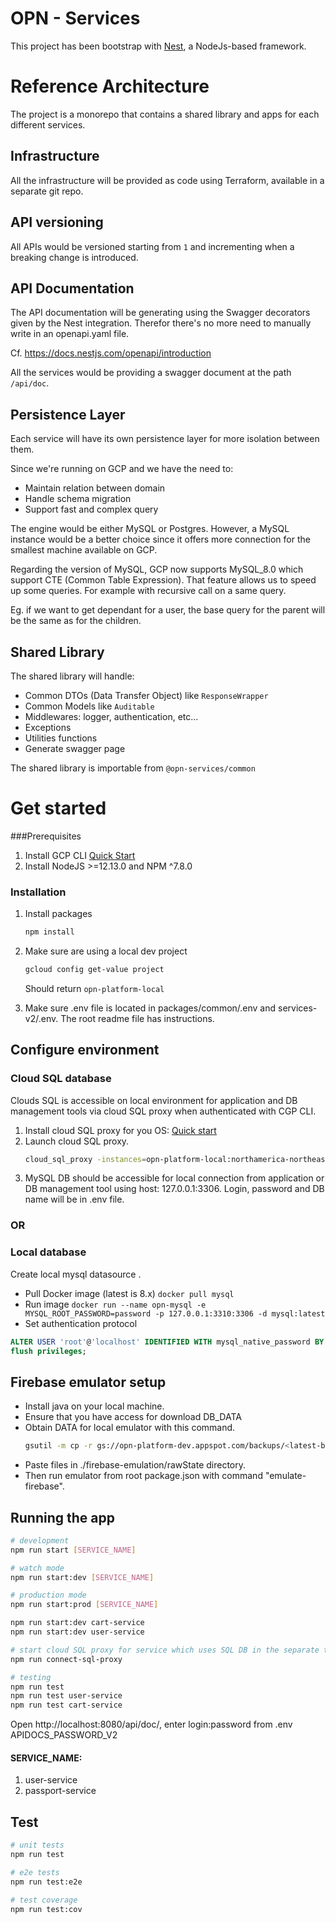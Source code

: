 # OPN - Services
This project has been bootstrap with [Nest](https://github.com/nestjs/nest), a NodeJs-based framework.

# Reference Architecture 
The project is a monorepo that contains a shared library and apps for each different services.

## Infrastructure
All the infrastructure will be provided as code using Terraform, available in a separate git repo.

## API versioning
All APIs would be versioned starting from `1` and incrementing when a breaking change is introduced.

## API Documentation
The API documentation will be generating using the Swagger decorators given by the Nest integration.
Therefor there's no more need to manually write in an openapi.yaml file.

Cf. https://docs.nestjs.com/openapi/introduction

All the services would be providing a swagger document at the path `/api/doc`.
 
## Persistence Layer
Each service will have its own persistence layer for more isolation between them.
 
Since we're running on GCP and we have the need to:
- Maintain relation between domain
- Handle schema migration
- Support fast and complex query

The engine would be either MySQL or Postgres. 
However, a MySQL instance would be a better choice since it offers more connection 
for the smallest machine available on GCP.

Regarding the version of MySQL, GCP now supports MySQL_8.0 which support CTE (Common Table Expression).
That feature allows us to speed up some queries. For example with recursive call on a same query. 

Eg. if we want to get dependant for a user, the base query for the parent will be the same as for the children. 

## Shared Library
The shared library will handle:
- Common DTOs (Data Transfer Object) like `ResponseWrapper`
- Common Models like `Auditable`
- Middlewares: logger, authentication, etc...
- Exceptions
- Utilities functions
- Generate swagger page

The shared library is importable from `@opn-services/common`

# Get started
###Prerequisites
1. Install GCP CLI [Quick Start](https://cloud.google.com/sdk/docs/quickstart) 
1. Install NodeJS >=12.13.0 and NPM ^7.8.0

### Installation
1. Install packages
    ```sh
    npm install
    ```
1. Make sure are using a local dev project
    ```sh
    gcloud config get-value project
    ```
    Should return `opn-platform-local`

1. Make sure .env file is located in packages/common/.env and services-v2/.env. The root readme file has instructions.


## Configure environment

### Cloud SQL database
Clouds SQL is accessible on local environment for application and DB management tools via cloud SQL proxy when authenticated with CGP CLI.
1. Install cloud SQL proxy for you OS: [Quick start](https://cloud.google.com/sql/docs/mysql/quickstart-proxy-test)
1. Launch cloud SQL proxy.
    ```sh
    cloud_sql_proxy -instances=opn-platform-local:northamerica-northeast1:opn-platform-db-server-local:sql-inst=tcp:3306
    ```
1. MySQL DB should be accessible for local connection from application or DB management tool using host: 127.0.0.1:3306. Login, password and DB name will be in .env file.
### OR
### Local database
Create local mysql datasource .
- Pull Docker image (latest is 8.x)
`docker pull mysql`
- Run image
`docker run --name opn-mysql -e MYSQL_ROOT_PASSWORD=password -p 127.0.0.1:3310:3306 -d mysql:latest`
- Set authentication protocol
```SQL
ALTER USER 'root'@'localhost' IDENTIFIED WITH mysql_native_password BY 'password';
flush privileges;
```

## Firebase emulator setup
- Install java on your local machine.
- Ensure that you have access for download DB_DATA
- Obtain DATA for local emulator with this command.
    ```sh
    gsutil -m cp -r gs://opn-platform-dev.appspot.com/backups/<latest-buckup-folder-name> ./
    ```
- Paste files in ./firebase-emulation/rawState directory.
- Then run emulator from root package.json with command "emulate-firebase". 

## Running the app

```sh
# development
npm run start [SERVICE_NAME]

# watch mode
npm run start:dev [SERVICE_NAME]

# production mode
npm run start:prod [SERVICE_NAME]

npm run start:dev cart-service
npm run start:dev user-service

# start cloud SQL proxy for service which uses SQL DB in the separate terminal:
npm run connect-sql-proxy

# testing
npm run test
npm run test user-service
npm run test cart-service
```
Open http://localhost:8080/api/doc/, enter login:password from .env APIDOCS_PASSWORD_V2

#### SERVICE_NAME:
1. user-service
1. passport-service

## Test

```sh
# unit tests
npm run test

# e2e tests
npm run test:e2e

# test coverage
npm run test:cov
```

